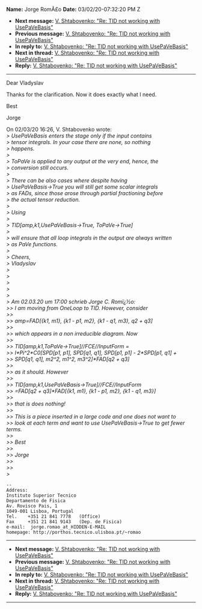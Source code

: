 **Name:** Jorge RomÃ£o
**Date:** 03/02/20-07:32:20 PM Z

  - **Next message:** [V. Shtabovenko: "Re: TID not working with
    UsePaVeBasis"](1571.html)
  - **Previous message:** [V. Shtabovenko: "Re: TID not working with
    UsePaVeBasis"](1569.html)
  - **In reply to:** [V. Shtabovenko: "Re: TID not working with
    UsePaVeBasis"](1569.html)
  - **Next in thread:** [V. Shtabovenko: "Re: TID not working with
    UsePaVeBasis"](1571.html)
  - **Reply:** [V. Shtabovenko: "Re: TID not working with
    UsePaVeBasis"](1571.html)

-----

Dear Vladyslav  

Thanks for the clarification. Now it does exactly what I need.  

Best  

Jorge  

On 02/03/20 16:26, V. Shtabovenko wrote:  
*\> UsePaVeBasis enters the stage only if the input contains*  
*\> tensor integrals. In your case there are none, so nothing*  
*\> happens.*  
*\>*  
*\> ToPaVe is applied to any output at the very end, hence, the*  
*\> conversion still occurs.*  
*\>*  
*\> There can be also cases where despite having*  
*\> UsePaVeBasis-\>True you will still get some scalar integrals*  
*\> as FADs, since those arose through partial fractioning before*  
*\> the actual tensor reduction.*  
*\>*  
*\> Using*  
*\>*  
*\> TID[amp,k1,UsePaVeBasis-\>True, ToPaVe-\>True]*  
*\>*  
*\> will ensure that all loop integrals in the output are always
written*  
*\> as PaVe functions.*  
*\>*  
*\> Cheers,*  
*\> Vladyslav*  
*\>*  
*\>*  
*\>*  
*\>*  
*\>*  
*\> Am 02.03.20 um 17:00 schrieb Jorge C. Romï¿½o:*  
*\>\> I am moving from OneLoop to TID. However, consider*  
*\>\>*  
*\>\> amp=FAD[{k1, m1}, {k1 - p1, m2}, {k1 - q1, m3}, q2 +
q3]*  
*\>\>*  
*\>\> which appears in a non irreducible diagram. Now*  
*\>\>*  
*\>\> TID[amp,k1,ToPaVe-\>True]//FCE//InputForm =*  
*\>\> I\*Pi^2\*C0[SPD[p1, p1], SPD[q1, q1],
SPD[p1, p1] - 2\*SPD[p1, q1] +*  
*\>\> SPD[q1, q1], m2^2, m1^2, m3^2]\*FAD[q2 +
q3]*  
*\>\>*  
*\>\> as it should. However*  
*\>\>*  
*\>\> TID[amp,k1,UsePaVeBasis-\>True]//FCE//InputForm*  
*\>\> =FAD[q2 + q3]\*FAD[{k1, m1}, {k1 - p1, m2}, {k1 - q1,
m3}]*  
*\>\>*  
*\>\> that is does nothing\!*  
*\>\>*  
*\>\> This is a piece inserted in a large code and one does not want
to*  
*\>\> look at each term and want to use UsePaVeBasis-\>True to get fewer
terms.*  
*\>\>*  
*\>\> Best*  
*\>\>*  
*\>\> Jorge*  
*\>\>*  
*\>\>*  
*\>*  

    -- 
    Address:
    Instituto Superior Tecnico
    Departamento de Fisica
    Av. Rovisco Pais, 1
    1049-001 Lisboa, Portugal
    Tel.    +351 21 841 7778   (Office)
    Fax     +351 21 841 9143   (Dep. de Fisica)
    e-mail:  jorge.romao_at_HIDDEN-E-MAIL
    homepage: http://porthos.tecnico.ulisboa.pt/~romao

-----

  - **Next message:** [V. Shtabovenko: "Re: TID not working with
    UsePaVeBasis"](1571.html)
  - **Previous message:** [V. Shtabovenko: "Re: TID not working with
    UsePaVeBasis"](1569.html)
  - **In reply to:** [V. Shtabovenko: "Re: TID not working with
    UsePaVeBasis"](1569.html)
  - **Next in thread:** [V. Shtabovenko: "Re: TID not working with
    UsePaVeBasis"](1571.html)
  - **Reply:** [V. Shtabovenko: "Re: TID not working with
    UsePaVeBasis"](1571.html)

-----

